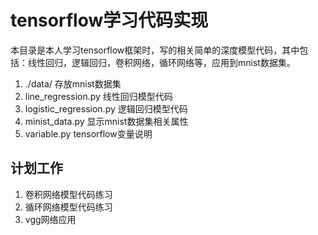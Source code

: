 # tensorflow学习代码实现
本目录是本人学习tensorflow框架时，写的相关简单的深度模型代码，其中包括：线性回归，逻辑回归，卷积网络，循环网络等，应用到mnist数据集。

1. ./data/ 存放mnist数据集
2. line_regression.py 线性回归模型代码
3. logistic_regression.py 逻辑回归模型代码
4. minist_data.py 显示mnist数据集相关属性
5. variable.py tensorflow变量说明

## 计划工作
1. 卷积网络模型代码练习
2. 循环网络模型代码练习
3. vgg网络应用